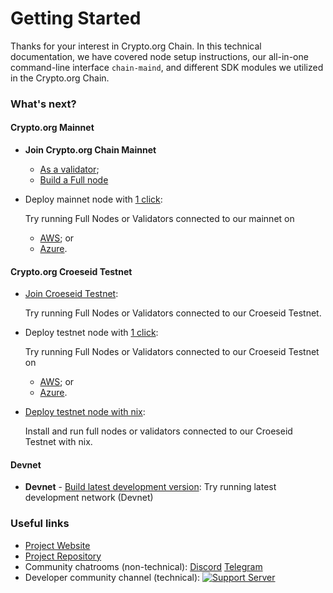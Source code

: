 # Getting Started

Thanks for your interest in Crypto.org Chain. In this technical documentation, we have covered node setup instructions, our all-in-one command-line interface `chain-maind`, and different SDK modules we utilized in the Crypto.org Chain.

### What's next?

#### Crypto.org Mainnet

- **Join Crypto.org Chain Mainnet**
  - [As a validator](./mainnet_validator.md);
  - [Build a Full node](./mainnet.md)
  
- Deploy mainnet node with [1 click](./aws-1click.md):

    Try running Full Nodes or Validators connected to our mainnet on 
    - [AWS](./aws-1click.md); or 
    - [Azure](./azure-1click.md).

#### Crypto.org Croeseid Testnet

- [Join Croeseid Testnet](./croeseid-testnet.md):

    Try running Full Nodes or Validators connected to our Croeseid Testnet.

- Deploy testnet node with [1 click](./aws-1click.md):

    Try running Full Nodes or Validators connected to our Croeseid Testnet on 
    - [AWS](./aws-1click.md); or 
    - [Azure](./azure-1click.md).

- [Deploy testnet node with nix](./croeseid-testnet-nix.md): 

    Install and run full nodes or validators connected to our Croeseid Testnet with nix.

#### Devnet

- **Devnet** - [Build latest development version](./local-devnet.md): Try running latest development network (Devnet)

### Useful links

- [Project Website](http://crypto.org/)
- [Project Repository](https://github.com/crypto-org-chain/chain-main)
- Community chatrooms (non-technical): [Discord](https://discord.gg/nsp9JTC) [Telegram](https://t.me/CryptoComOfficial)
- Developer community channel (technical): [![Support Server](https://img.shields.io/discord/783264383978569728.svg?color=7289da&label=Crypto.org Chain =discord =flat-square)](https://discord.gg/pahqHz26q4)
